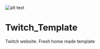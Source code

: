 ![alt text](http://leonvoerman.nl/github/template.png)

# Twitch_Template
Twitch website.
Fresh home made template
